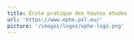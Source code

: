 ```yaml
---
title: École pratique des hautes études
url: 'https://www.ephe.psl.eu/'
picture: '/images/logos/ephe-logo.png'
---
```

